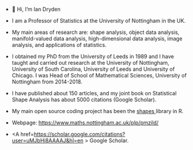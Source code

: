 - 👋 Hi, I’m Ian Dryden

- I am a Professor of Statistics at the University of Nottingham in the UK. 

- My main areas of research are: shape analysis, object data analysis, manifold-valued data analysis, high-dimensional data analysis, image analysis, and applications of statistics. 

- I obtained my PhD from the University of Leeds in 1989 and I have taught and carried out research at the University of Nottingham, University of South Carolina, University of Leeds and University of Chicago. I was Head of School of Mathematical Sciences, University of Nottingham from 2014-2018. 

- I have published about 150 articles, and my joint book on Statistical Shape Analysis has about 5000 citations (Google Scholar). 

- My main open source coding project has been the <A href=https://cran.r-project.org/web/packages/shapes/index.html > shapes </A> library in R.  

- Webpage: https://www.maths.nottingham.ac.uk/plp/pmzild/
- <A href=https://scholar.google.com/citations?user=uMJbHi8AAAAJ&hl=en > Google Scholar. </A> 


<!--- - 👋 Hi, I’m Ian Dryden
- 👀 I’m interested in Statistics
- 🌱 I’m currently learning Statistics
- 💞️ I’m looking to collaborate on Statistics
- 📫 How to reach me ian DOT dryden AT nottingham DOT ac DOT uk
iandryden/iandryden is a ✨ special ✨ repository because its `README.md` (this file) appears on your GitHub profile.
You can click the Preview link to take a look at your changes.
--->
